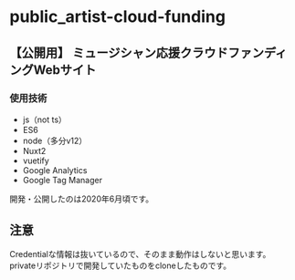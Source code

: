 # public_artist-cloud-funding

## 【公開用】 ミュージシャン応援クラウドファンディングWebサイト

### 使用技術

- js（not ts）
- ES6
- node（多分v12）
- Nuxt2
- vuetify
- Google Analytics
- Google Tag Manager

開発・公開したのは2020年6月頃です。

## 注意
Credentialな情報は抜いているので、そのまま動作はしないと思います。  
privateリポジトリで開発していたものをcloneしたものです。